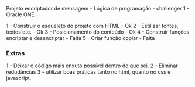 Projeto encriptador de mensagem - Lógica de programação - challenger 1 - Oracle ONE.

1 - Construir o esqueleto do projeto com HTML  - Ok 
2 - Estilizar fontes, textos etc.     - Ok 
3 - Posicionamento do conteúdo   - Ok 
4 - Construir funções encriptar e desencriptar - Falta
5 - Criar função copiar - Falta 


### Extras
1 - Deixar o código mais enxuto possível dentro do que sei.
2 - Eliminar redudâncias
3 - utilizar boas práticas tanto no html, quanto no css e javascript. 
